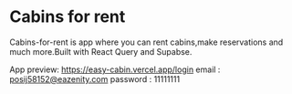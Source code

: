 # Cabins for rent

Cabins-for-rent is app where you can rent cabins,make reservations and much more.Built with React Query and Supabse.

App preview: 
https://easy-cabin.vercel.app/login
email : posij58152@eazenity.com
password : 11111111
